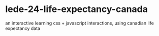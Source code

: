 # lede-24-life-expectancy-canada
an interactive learning css + javascript interactions, using canadian life expectancy data
